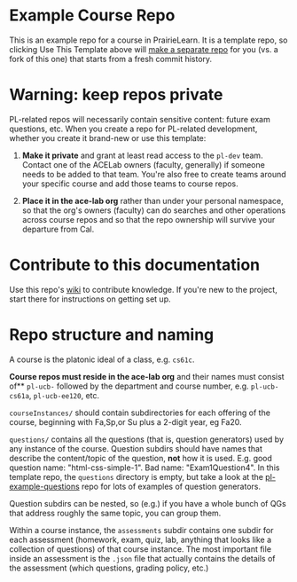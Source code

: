 # Example Course Repo

This is an example repo for a course in PrairieLearn.  It is a
template repo, so clicking Use This Template above will 
[make a separate repo](https://help.github.com/en/github/creating-cloning-and-archiving-repositories/creating-a-repository-from-a-template)
for you (vs. a fork of this one) that starts from a fresh commit history.

# Warning: keep repos private

PL-related repos will necessarily contain sensitive content: future
exam questions, etc.  When you create a repo for PL-related development,
whether you create it brand-new or use this template:

1. **Make it private** and
grant at least read access to the `pl-dev` team.  Contact one of the ACELab owners
(faculty, generally) if someone needs to be added to that team.
You're also free to create teams around your specific course and add
those teams to course repos.

2. **Place it in the ace-lab org** rather than under your personal
namespace, so that the org's owners (faculty) can do searches and other
operations across course repos and so that the repo ownership will
survive your departure from Cal.

# Contribute to this documentation

Use this repo's [wiki](https://github.com/ace-lab/pl-ucb-csxxx/wiki) 
to contribute knowledge.  If you're new to the project, start there
for instructions on getting set up.

# Repo structure and naming

A course is the platonic ideal of a class, e.g. `cs61c`.  

**Course repos must reside in the ace-lab org** and their names must
consist of** `pl-ucb-` followed by the department and course number,
e.g. `pl-ucb-cs61a`, `pl-ucb-ee120`, etc.

`courseInstances/` should contain subdirectories for each offering of
the course, beginning with Fa,Sp,or Su plus a 2-digit year, eg Fa20.

`questions/` contains all the questions (that is, question generators)
used by any instance of the course.  Question subdirs should have names that
describe the content/topic of the question, **not** how it is used.
E.g. good question name: "html-css-simple-1".  Bad name:
"Exam1Question4".  In this template repo, the `questions` directory is empty, but
take a look at the
[pl-example-questions](https://github.com/ace-lab/pl-example-questions)
repo for lots of examples of question generators.

Question subdirs can be nested, so (e.g.) if you have a whole bunch of
QGs that address roughly the same topic, you can group them.

Within a course instance, the `assessments` subdir contains one subdir
for each assessment (homework, exam, quiz, lab, anything that looks
like a collection of questions) of that course instance.  The most
important file inside an assessment is the `.json` file that actually
contains the details of the assessment (which questions, grading
policy, etc.)

